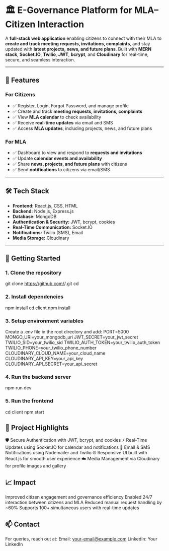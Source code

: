 # 🏛️ E-Governance Platform for MLA–Citizen Interaction

A **full-stack web application** enabling citizens to connect with their MLA to **create and track meeting requests, invitations, complaints**, and stay updated with **latest projects, news, and future plans**. Built with **MERN stack**, **Socket.IO**, **Twilio**, **JWT**, **bcrypt**, and **Cloudinary** for real-time, secure, and seamless interaction.

---

## 🌟 Features

### For Citizens
- ✅ Register, Login, Forgot Password, and manage profile  
- ✅ Create and track **meeting requests, invitations, complaints**  
- ✅ View **MLA calendar** to check availability  
- ✅ Receive **real-time updates** via email and SMS  
- ✅ Access **MLA updates**, including projects, news, and future plans  

### For MLA
- ✅ Dashboard to view and respond to **requests and invitations**  
- ✅ Update **calendar events and availability**  
- ✅ Share **news, projects, and future plans** with citizens  
- ✅ Send **notifications** to citizens via email/SMS  

---

## 🛠️ Tech Stack

- **Frontend:** React.js, CSS, HTML  
- **Backend:** Node.js, Express.js  
- **Database:** MongoDB  
- **Authentication & Security:** JWT, bcrypt, cookies  
- **Real-Time Communication:** Socket.IO  
- **Notifications:** Twilio (SMS), Email  
- **Media Storage:** Cloudinary  

---

## 🚀 Getting Started

### 1. Clone the repository
git clone https://github.com/<your-username>/<repo-name>.git
cd <repo-name>

### 2. Install dependencies
npm install
cd client
npm install

### 3. Setup environment variables
Create a .env file in the root directory and add:
PORT=5000
MONGO_URI=your_mongodb_uri
JWT_SECRET=your_jwt_secret
TWILIO_SID=your_twilio_sid
TWILIO_AUTH_TOKEN=your_twilio_auth_token
TWILIO_PHONE=your_twilio_phone_number
CLOUDINARY_CLOUD_NAME=your_cloud_name
CLOUDINARY_API_KEY=your_api_key
CLOUDINARY_API_SECRET=your_api_secret

### 4. Run the backend server
npm run dev

### 5. Run the frontend
cd client
npm start


## 📌 Project Highlights

🛡️ Secure Authentication with JWT, bcrypt, and cookies
⚡ Real-Time Updates using Socket.IO for calendar and notifications
📧 Email & SMS Notifications using Nodemailer and Twilio
🌐 Responsive UI built with React.js for smooth user experience
☁️ Media Management via Cloudinary for profile images and gallery


## 📈 Impact

Improved citizen engagement and governance efficiency
Enabled 24/7 interaction between citizens and MLA
Reduced manual request handling by ~60%
Supports 100+ simultaneous users with real-time updates

## 📫 Contact
For queries, reach out at:
Email: your-email@example.com
LinkedIn: Your LinkedIn
